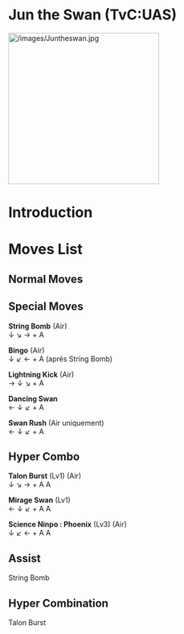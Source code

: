 # Jun the Swan (TvC:UAS)

<img src="/images/Juntheswan.jpg" title="/images/Juntheswan.jpg"
width="300" alt="/images/Juntheswan.jpg" />  

# Introduction

# Moves List

## Normal Moves

## Special Moves

**String Bomb** (Air)  
↓ ↘ → + A

**Bingo** (Air)  
↓ ↙ ← + A (aprés String Bomb)

**Lightning Kick** (Air)  
→ ↓ ↘ + A

**Dancing Swan**  
← ↓ ↙ + A

**Swan Rush** (Air uniquement)  
← ↓ ↙ + A

## Hyper Combo

**Talon Burst** (Lv1) (Air)  
↓ ↘ → + A A

**Mirage Swan** (Lv1)  
← ↓ ↙ + A A

**Science Ninpo : Phoenix** (Lv3) (Air)  
↓ ↙ ← + A A

## Assist

String Bomb

## Hyper Combination

Talon Burst
